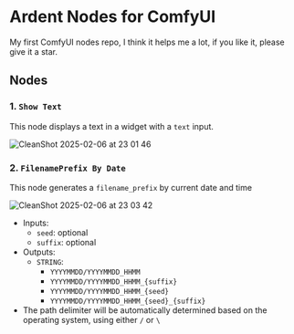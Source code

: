 # Ardent Nodes for ComfyUI

My first ComfyUI nodes repo, I think it helps me a lot, if you like it, please give it a star.

## Nodes

### 1. `Show Text`

This node displays a text in a widget with a `text` input.

![CleanShot 2025-02-06 at 23 01 46](https://github.com/user-attachments/assets/a89b5a0b-0e40-4a1e-a1cf-fd0a7a2ecf01)

### 2. `FilenamePrefix By Date`

This node generates a `filename_prefix` by current date and time

![CleanShot 2025-02-06 at 23 03 42](https://github.com/user-attachments/assets/6c1bdc36-d576-4f35-b265-6ef07536ea0f)

- Inputs:
  - `seed`: optional
  - `suffix`: optional
- Outputs:
  - `STRING`:
    - `YYYYMMDD/YYYYMMDD_HHMM`
    - `YYYYMMDD/YYYYMMDD_HHMM_{suffix}`
    - `YYYYMMDD/YYYYMMDD_HHMM_{seed}`
    - `YYYYMMDD/YYYYMMDD_HHMM_{seed}_{suffix}`
- The path delimiter will be automatically determined based on the operating system, using either `/` or `\`
